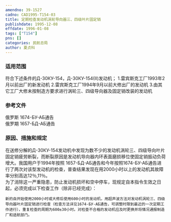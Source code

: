 ```yaml
---
amendno: 39-1527  
cadno: CAD1995-T154-03  
title: 定期检查发动机涡轮导向器三、四级叶片固定销  
publishdate: 1995-12-08  
effdate: 1996-01-08  
tags: ["T154"]  
pns: []  
categories: 民航总局  
author: 夏贞科  
---
```

  
### 适用范围  
符合下述条件的Д-30КУ-154，Д-30КУ-154(Ⅱ)发动机；
1.雷宾斯克工厂1993年2月以前出厂的新发动机
2.雷宾斯克工厂1994年9月以前大修出厂的发动机
3.由其它工厂大修未按制造方要求进行涡轮三、四级导向器及固定销改装的发动机  
  
<!--more-->  
### 参考文件  
俄罗斯 1674-БУ-АБ通告  
俄罗期 1657-БД-АБ通告  
  
### 原因、措施和规定  
在送修分解的Д-30КУ-154发动机中发现为数不少的发动机涡轮三、四级导向叶片固定销疲劳断裂，而断裂原因是发动机导向器内环表面磨损移位使固定销振动负荷增大。我国用户于1994年按照 1657-БД-АБ通告和今年按照1674-БУ-АБ通告进行了两次对该型发动机的检查，普查结果发现在用2000小时以上的发动机其故障率分别高达12％,11％。  
    为了消除这一严重隐患，防止发动机损坏和空中停车，现规定自本指令生效之日起，必须完成以下检查工作（除非已经完成）：  
  
    新的自开始使用2000小时或大修后使用600小时的发动机，用超声波方法对发动机涡轮三、四级导向器叶片固定销进行检查（检查方法详见1674-БУ-АБ通告，可调整时限到最近的一次定期工作进行），重复检查的周期为600±30小时。对检查不合格的发动机应及时更换并将情况通报制造厂和适航部门。  
